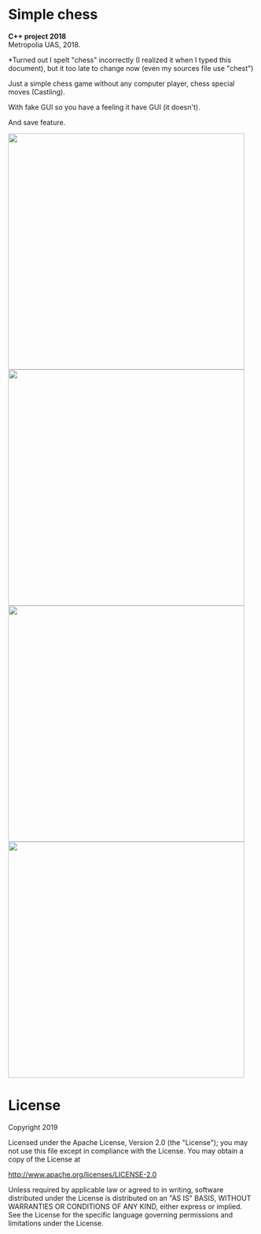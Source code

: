 # Simple chess
<b>C++ project 2018</b>  
Metropolia UAS, 2018.  
<p>
*Turned out I spelt "chess" incorrectly (I realized it when I typed this document), but it too late to change now (even my sources file use "chest")

Just a simple chess game without any computer player, chess special moves (Castling).

With fake GUI so you have a feeling it have GUI (it doesn't).

And save feature.


<img src="https://github.com/Usin2705/SimpleChest/blob/master/Demo/gameplay.gif" width="480">

<img src="https://github.com/Usin2705/SimpleChest/blob/master/Demo/chest01.png" width="480">
<img src="https://github.com/Usin2705/SimpleChest/blob/master/Demo/chest02.png" width="480">
<img src="https://github.com/Usin2705/SimpleChest/blob/master/Demo/save.gif" width="480">

# License

Copyright 2019

Licensed under the Apache License, Version 2.0 (the "License");
you may not use this file except in compliance with the License.
You may obtain a copy of the License at

   http://www.apache.org/licenses/LICENSE-2.0

Unless required by applicable law or agreed to in writing, software
distributed under the License is distributed on an "AS IS" BASIS,
WITHOUT WARRANTIES OR CONDITIONS OF ANY KIND, either express or implied.
See the License for the specific language governing permissions and
limitations under the License.
